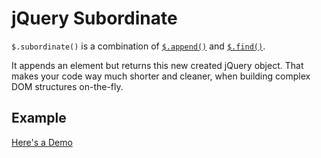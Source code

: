 jQuery Subordinate
==================

`$.subordinate()` is a combination of [`$.append()`](http://api.jquery.com/append/) and [`$.find()`](http://api.jquery.com/find/).

It appends an element but returns this new created jQuery object.
That makes your code way much shorter and cleaner, when building complex DOM structures on-the-fly.

## Example ##
[Here's a Demo](http://bl.ocks.org/brainedia/a837f5ef9f4921f126f2) 
